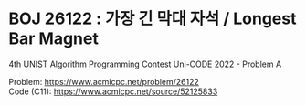 # BOJ 26122 : 가장 긴 막대 자석 / Longest Bar Magnet  
4th UNIST Algorithm Programming Contest Uni-CODE 2022 - Problem A  
  
Problem: https://www.acmicpc.net/problem/26122  
Code (C11): https://www.acmicpc.net/source/52125833  
